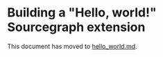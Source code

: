 # Building a "Hello, world!" Sourcegraph extension

This document has moved to [hello_world.md](hello_world.md).
